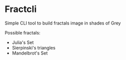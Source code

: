 # Fractcli

Simple CLI tool to build fractals image in shades of Grey

Possible fractals: 

- Julia's Set
- Sierpinski's triangles
- Mandelbrot's Set